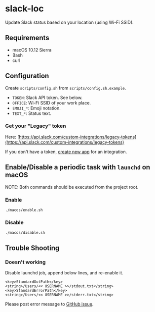 # slack-loc

Update Slack status based on your location (using Wi-Fi SSID).


## Requirements

- macOS 10.12 Sierra
- Bash
- curl


## Configuration

Create `scripts/config.sh` from `scripts/config.sh.example`.

- `TOKEN`: Slack API token. See below.
- `OFFICE`: Wi-Fi SSID of your work place.
- `EMOJI_*`: Emoji notation.
- `TEXT_*`: Status text.

### Get your "Legacy" token

Here:
[https://api.slack.com/custom-integrations/legacy-tokens](https://api.slack.com/custom-integrations/legacy-tokens)

If you don't have a token, [create new app](https://api.slack.com/apps) for an integration.


## Enable/Disable a periodic task with `launchd` on macOS

NOTE: Both commands should be executed from the project root.

### Enable

`./macos/enable.sh`

### Disable

`./macos/disable.sh`


## Trouble Shooting

### Doesn't working

Disable launchd job, append below lines, and re-enable it.

```
<key>StandardOutPath</key>
<string>/Users/<< USERNAME >>/stdout.txt</string>
<key>StandardErrorPath</key>
<string>/Users/<< USERNAME >>/stderr.txt</string>
```

Please post error message to [GitHub issue](https://github.com/kuy/slack-loc/issues).

